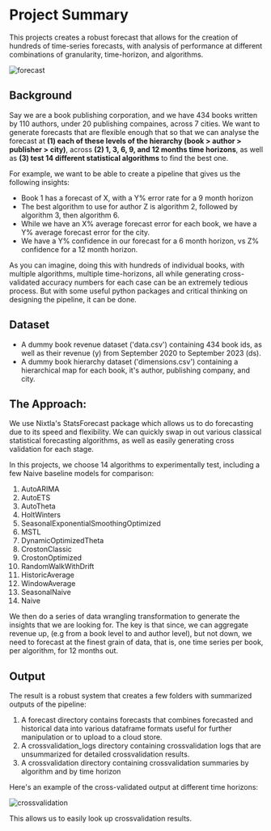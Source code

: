 # Project Summary

This projects creates a robust forecast that allows for the creation of hundreds of time-series forecasts, with analysis of performance at different combinations of granularity, time-horizon, and algorithms. 

![forecast](https://github.com/dkwik/nixtla-forecasting-at-scale/assets/89932747/31f6e0b6-1b9c-43eb-9555-79bbb4a863fd)

## Background
Say we are a book publishing corporation, and we have 434 books written by 110 authors, under 20 publishing compaines, across 7 cities. We want to generate forecasts that are flexible enough that so that we can analyse the forecast at **(1) each of these levels of the hierarchy (book > author > publisher > city)**, across **(2) 1, 3, 6, 9, and 12 months time horizons**, as well as **(3) test 14 different statistical algorithms** to find the best one. 

For example, we want to be able to create a pipeline that gives us the following insights:
- Book 1 has a forecast of X, with a Y% error rate for a 9 month horizon
- The best algorithm to use for author Z is algorithm 2, followed by algorithm 3, then algorithm 6.
- While we have an X% average forecast error for each book, we have a Y% average forecast error for the city.
- We have a Y% confidence in our forecast for a 6 month horizon, vs Z% confidence for a 12 month horizon.

As you can imagine, doing this with hundreds of individual books, with multiple algorithms, multiple time-horizons, all while generating cross-validated accuracy numbers for each case can be an extremely tedious process. But with some useful python packages and critical thinking on designing the pipeline, it can be done.

## Dataset
- A dummy book revenue dataset ('data.csv') containing 434 book ids, as well as their revenue (y) from September 2020 to September 2023 (ds). 
- A dummy book hierarchy dataset ('dimensions.csv') containing a hierarchical map for each book, it's author, publishing company, and city.


## The Approach:
We use Nixtla's StatsForecast package which allows us to do forecasting due to its speed and flexibility. We can quickly swap in out various classical statistical forecasting algorithms, as well as easily generating cross validation for each stage. 

In this projects, we choose 14 algorithms to experimentally test, including a few Naive baseline models for comparison:

1. AutoARIMA
2. AutoETS
3. AutoTheta
4. HoltWinters
5. SeasonalExponentialSmoothingOptimized
6. MSTL
7. DynamicOptimizedTheta
8. CrostonClassic
9. CrostonOptimized
10. RandomWalkWithDrift
11. HistoricAverage
12. WindowAverage
13. SeasonalNaive
14. Naive

We then do a series of data wrangling transformation to generate the insights that we are looking for. The key is that since, we can aggregate revenue up, (e.g from a book level to and author level), but not down, we need to forecast at the finest grain of data, that is, one time series per book, per algorithm, for 12 months out.

## Output
The result is a robust system that creates a few folders with summarized outputs of the pipeline:

 1. A forecast directory contains forecasts that combines forecasted and historical data into various dataframe formats useful for further manipulation or to upload to a cloud store.
 2. A crossvalidation_logs directory containing crossvalidation logs that are unsummarized for detailed crossvalidation results.
 3. A crossvalidation directory containing crossvalidation summaries by algorithm and by time horizon

Here's an example of the cross-validated output at different time horizons:

![crossvalidation](https://github.com/dkwik/nixtla-forecasting-at-scale/assets/89932747/5e721237-3a82-4467-a5d8-6a7c96a965d0)

 
This allows us to easily look up crossvalidation results.
